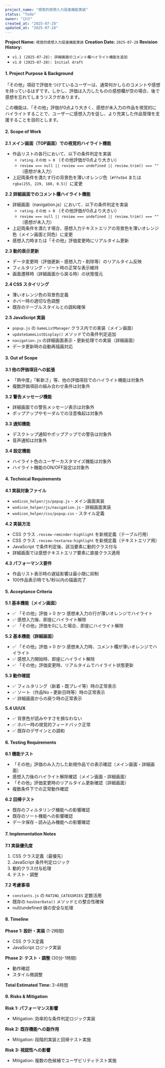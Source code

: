 ```yaml
---
project_name: "視覚的感想入力促進機能実装"
status: "Todo"
owner: "ぴけ"
created_at: "2025-07-28"
updated_at: "2025-07-28"
---
```


**Project Name:** `視覚的感想入力促進機能実装`
**Creation Date:** `2025-07-28`
**Revision History:**
  - `v1.1 (2025-07-28): 詳細画面のコメント欄ハイライト機能を追加`
  - `v1.0 (2025-07-28): Initial draft`

#### 1. Project Purpose & Background

「その他」項目で評価をつけているユーザーは、通常何かしらのコメントや感想を持っているはずです。しかし、評価は入力したものの感想欄が空の場合、後で感想を忘れてしまうリスクがあります。

この機能は、「その他」評価が0点より大きく、感想が未入力の作品を視覚的にハイライトすることで、ユーザーに感想入力を促し、より充実した作品管理を支援することを目的とします。

#### 2. Scope of Work

**2.1 メイン画面（TOP画面）での視覚的ハイライト機能**
- 作品リストの各行において、以下の条件判定を実装
  - `rating.その他 > 0` （その他評価が0点より大きい）
  - `review === null || review === undefined || review.trim() === ""` （感想が未入力）
- 上記両条件を満たす行の背景色を薄いオレンジ色（`#ffe5b4` または `rgba(255, 229, 180, 0.5)`）に変更

**2.2 詳細画面でのコメント欄ハイライト機能**
- 詳細画面（navigation.js）において、以下の条件判定を実装
  - `rating.その他 > 0` （その他評価が0点より大きい）
  - `review === null || review === undefined || review.trim() === ""` （感想が未入力）
- 上記両条件を満たす場合、感想入力テキストエリアの背景色を薄いオレンジ色（メイン画面と同色）に変更
- 感想入力時または「その他」評価変更時にリアルタイム更新

**2.3 動的表示更新**
- データ変更時（評価更新・感想入力・削除等）のリアルタイム反映
- フィルタリング・ソート時の正常な表示維持
- 画面遷移時（詳細画面から戻る時）の状態復元

**2.4 CSS スタイリング**
- 薄いオレンジ色の背景色定義
- ホバー時の適切な色調整
- 既存のテーブルスタイルとの調和確保

**2.5 JavaScript 実装**
- `popup.js` の `GameListManager` クラス内での実装（メイン画面）
- `updateGameListDisplay()` メソッドでの条件判定追加
- `navigation.js` の詳細画面表示・更新処理での実装（詳細画面）
- データ更新時の自動再描画対応

#### 3. Out of Scope

**3.1 他の評価項目への拡張**
- 「熱中度」「斬新さ」等、他の評価項目でのハイライト機能は対象外
- 複数評価項目の組み合わせ条件は対象外

**3.2 警告メッセージ機能**
- 詳細画面での警告メッセージ表示は対象外
- ポップアップやモーダルでの注意喚起は対象外

**3.3 通知機能**
- デスクトップ通知やポップアップでの警告は対象外
- 音声通知は対象外

**3.4 設定機能**
- ハイライト色のユーザーカスタマイズ機能は対象外
- ハイライト機能のON/OFF設定は対象外

#### 4. Technical Requirements

**4.1 実装対象ファイル**
- `wodicon_helper/js/popup.js` - メイン画面実装
- `wodicon_helper/js/navigation.js` - 詳細画面実装
- `wodicon_helper/css/popup.css` - スタイル定義

**4.2 実装方法**
- CSS クラス `.review-reminder-highlight` を新規定義（テーブル行用）
- CSS クラス `.review-textarea-highlight` を新規定義（テキストエリア用）
- JavaScript で条件判定後、該当要素に動的クラス付与
- 詳細画面では感想テキストエリア要素に直接クラス適用

**4.3 パフォーマンス要件**
- 作品リスト表示時の遅延影響は最小限に抑制
- 100作品表示時でも1秒以内の描画完了

#### 5. Acceptance Criteria

**5.1 基本機能（メイン画面）**
- ✅ 「その他」評価 > 0 かつ 感想未入力の行が薄いオレンジでハイライト
- ✅ 感想入力後、即座にハイライト解除
- ✅ 「その他」評価を0にした場合、即座にハイライト解除

**5.2 基本機能（詳細画面）**
- ✅ 「その他」評価 > 0 かつ 感想未入力時、コメント欄が薄いオレンジでハイライト
- ✅ 感想入力開始時、即座にハイライト解除
- ✅ 「その他」評価変更時、リアルタイムでハイライト状態更新

**5.3 動作確認**
- ✅ フィルタリング（新着・既プレイ等）時の正常表示
- ✅ ソート（作品No・更新日時等）時の正常表示
- ✅ 詳細画面からの戻り時の正常表示

**5.4 UI/UX**
- ✅ 背景色が読みやすさを損なわない
- ✅ ホバー時の視覚的フィードバック正常
- ✅ 既存のデザインとの調和

#### 6. Testing Requirements

**6.1 機能テスト**
- 「その他」評価のみ入力した新規作品での表示確認（メイン画面・詳細画面）
- 感想入力後のハイライト解除確認（メイン画面・詳細画面）
- 「その他」評価変更時のリアルタイム更新確認（詳細画面）
- 複数条件下での正常動作確認

**6.2 回帰テスト**
- 既存のフィルタリング機能への影響確認
- 既存のソート機能への影響確認
- データ保存・読み込み機能への影響確認

#### 7. Implementation Notes

**7.1 実装優先度**
1. CSS クラス定義（最優先）
2. JavaScript 条件判定ロジック
3. 動的クラス付与処理
4. テスト・調整

**7.2 考慮事項**
- `constants.js` の `RATING_CATEGORIES` 定数活用
- 既存の `hasUserData()` メソッドとの整合性確保
- null/undefined 値の安全な処理

#### 8. Timeline

**Phase 1: 設計・実装** (1-2時間)
- CSS クラス定義
- JavaScript ロジック実装

**Phase 2: テスト・調整** (30分-1時間)  
- 動作確認
- スタイル微調整

**Total Estimated Time:** 3-4時間

#### 9. Risks & Mitigation

**Risk 1: パフォーマンス影響**
- Mitigation: 効率的な条件判定ロジック実装

**Risk 2: 既存機能への副作用**
- Mitigation: 段階的実装と回帰テスト実施

**Risk 3: 視認性への影響**
- Mitigation: 複数の色候補でユーザビリティテスト実施